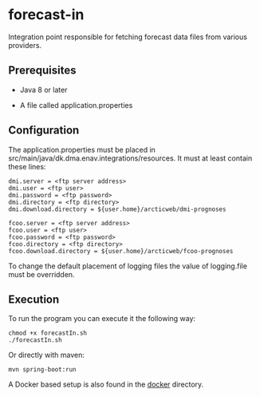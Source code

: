 # forecast-in

Integration point responsible for fetching forecast data files from various providers.

## Prerequisites

* Java 8 or later

* A file called application.properties

## Configuration

The application.properties must be placed in src/main/java/dk.dma.enav.integrations/resources.
It must at least contain these lines:

    dmi.server = <ftp server address>
    dmi.user = <ftp user>
    dmi.password = <ftp password>
    dmi.directory = <ftp directory>
    dmi.download.directory = ${user.home}/arcticweb/dmi-prognoses
    
    fcoo.server = <ftp server address>
    fcoo.user = <ftp user>
    fcoo.password = <ftp password>
    fcoo.directory = <ftp directory>
    fcoo.download.directory = ${user.home}/arcticweb/fcoo-prognoses
    
To change the default placement of logging files the value of logging.file must be overridden.

## Execution

To run the program you can execute it the following way:

    chmod +x forecastIn.sh
    ./forecastIn.sh
    
Or directly with maven:

    mvn spring-boot:run
    
A Docker based setup is also found in the [docker](docker/) directory. 
    
